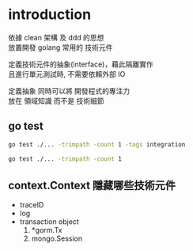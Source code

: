 # introduction

依據 clean 架構 及 ddd 的思想  
放置開發 golang 常用的 技術元件

定義技術元件的抽象(interface)，藉此隔離實作  
且進行單元測試時, 不需要依賴外部 IO  

定義抽象 同時可以將 開發程式的專注力  
放在 領域知識 而不是 技術細節

## go test

```bash
go test ./... -trimpath -count 1 -tags integration

go test ./... -trimpath -count 1
```

## context.Context 隱藏哪些技術元件

- traceID
- log
- transaction object
    1. *gorm.Tx
    2. mongo.Session


